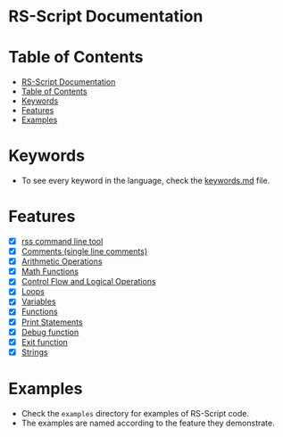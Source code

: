 # RS-Script Documentation

# Table of Contents
- [RS-Script Documentation](#rs-script-documentation)
- [Table of Contents](#table-of-contents)
- [Keywords](#keywords)
- [Features](#features)
- [Examples](#examples)

# Keywords
- To see every keyword in the language, check the [keywords.md](keywords.md) file.

# Features
- [x] [rss command line tool](rss.md)
- [x] [Comments (single line comments)](comments.md)
- [x] [Arithmetic Operations](arithmetic.md)
- [x] [Math Functions](math_functions.md)
- [x] [Control Flow and Logical Operations](cflo.md)
- [x] [Loops](loops.md)
- [x] [Variables](variables.md)
- [x] [Functions](functions.md)
- [x] [Print Statements](print.md)
- [x] [Debug function](debug.md)
- [x] [Exit function](exit.md)
- [x] [Strings](strings.md)

# Examples
- Check the `examples` directory for examples of RS-Script code.
- The examples are named according to the feature they demonstrate.
